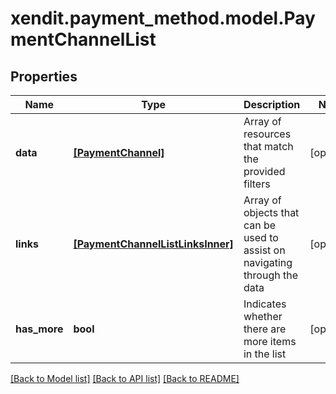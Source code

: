 # xendit.payment_method.model.PaymentChannelList


## Properties
Name | Type | Description | Notes
------------ | ------------- | ------------- | -------------
**data** | [**[PaymentChannel]**](PaymentChannel.md) | Array of resources that match the provided filters | [optional] 
**links** | [**[PaymentChannelListLinksInner]**](PaymentChannelListLinksInner.md) | Array of objects that can be used to assist on navigating through the data | [optional] 
**has_more** | **bool** | Indicates whether there are more items in the list | [optional] 

[[Back to Model list]](../README.md#documentation-for-models) [[Back to API list]](../README.md#documentation-for-api-endpoints) [[Back to README]](../README.md)


